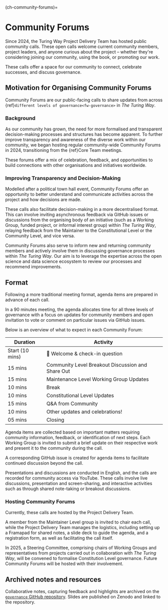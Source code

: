 (ch-community-forums)=
# Community Forums

Since 2024, the Turing Way Project Delivery Team has hosted public community calls.
These open calls welcome current community members, project leaders, and anyone curious about the project – whether they're considering joining our community, using the book, or promoting our work.

These calls offer a space for our community to connect, celebrate successes, and discuss governance.

## Motivation for Organising Community Forums

Community Forums are our public-facing calls to share updates from across {ref}`different levels of governance<fw-governance>` in _The Turing Way_.

### Background

As our community has grown, the need for more formalised and transparent decision-making processes and structures has become apparent.
To further improve transparency and awareness of the diverse work within our community, we began hosting regular community-wide Community Forums in 2024, transitioning from the {ref}Core Team meetings<ch-community-calls-core-team>. 
 
These forums offer a mix of celebration, feedback, and opportunities to build connections with other organisations and initiatives worldwide.

### Improving Transparency and Decision-Making

Modelled after a political town hall event, Community Forums offer an opportunity to better understand and communicate activities across the project and how decisions are made.

These calls also facilitate decision-making in a more decentralised format. 
This can involve inviting asynchronous feedback via GitHub issues or discussions from the organising body of an initiative (such as a Working Group, funded project, or informal interest group) within _The Turing Way_, relaying feedback from the Maintainer to the Constitutional Level or the Community Level, and vice versa.

Community Forums also serve to inform new and returning community members and actively involve them in discussing governance processes within _The Turing Way_.
Our aim is to leverage the expertise across the open science and data science ecosystem to review our processes and recommend improvements.

## Format

Following a more traditional meeting format, agenda items are prepared in advance of each call.

In a 90 minutes meeting, the agenda allocates time for all three levels of governance with a focus on updates for community members and open invitation to vote or comment on particular issues via GitHub issues.

Below is an overview of what to expect in each Community Forum:

| Duration | Activity |
| ---- | -------- |
| Start (10 mins) | 👋 Welcome & check-in question |
| 15 mins | Community Level Breakout Discussion and Share Out |
| 15 mins | Maintenance Level Working Group Updates |
| 10 mins | Break |
| 10 mins | Constitutional Level Updates|
| 15 mins | Q&A from Community |
| 10 mins | Other updates and celebrations! |
| 05 mins | Closing |

Agenda items are collected based on important matters requiring community information, feedback, or identification of next steps.
Each Working Group is invited to submit a brief update on their respective work and present it to the community during the call.

A corresponding GitHub issue is created for agenda items to facilitate continued discussion beyond the call.

Presentations and discussions are conducted in English, and the calls are recorded for community access via YouTube.
These calls involve live discussions, presentation and screen-sharing, and interactive activities such as through shared note-taking or breakout discussions.

### Hosting Community Forums

Currently, these calls are hosted by the Project Delivery Team.

A member from the Maintainer Level group is invited to chair each call, while the Project Delivery Team manages the logistics, including setting up a Framapad for shared notes, a slide deck to guide the agenda, and a registration form, as well as facilitating the call itself.

In 2025, a Steering Committee, comprising chairs of Working Groups and representatives from projects carried out in collaboration with _The Turing Way_, will be convened to formalise Constitution Level governance.
Future Community Forums will be hosted with their involvement.

## Archived notes and resources

Collaborative notes, capturing feedback and highlights are archived on the [`governance` GitHub repository](https://github.com/the-turing-way/governance/blob/main/community-forum/README.md).
Slides are published on Zenodo and linked to the repository.
